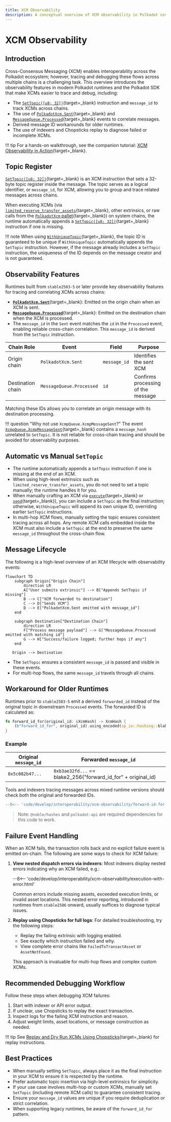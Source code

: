 ```yaml
---
title: XCM Observability
description: A conceptual overview of XCM observability in Polkadot covers message correlation, tracing, and debugging features in modern runtimes.
---
```


# XCM Observability

## Introduction

Cross-Consensus Messaging (XCM) enables interoperability across the Polkadot ecosystem; however, tracing and debugging these flows across multiple chains is a challenging task. This overview introduces the observability features in modern Polkadot runtimes and the Polkadot SDK that make XCMs easier to trace and debug, including:

- The [`SetTopic([u8; 32])`](https://github.com/polkadot-fellows/xcm-format#settopic){target=\_blank} instruction and `message_id` to track XCMs across chains.
- The use of [`PolkadotXcm.Sent`](https://paritytech.github.io/polkadot-sdk/master/pallet_xcm/pallet/enum.Event.html#variant.Sent){target=\_blank} and [`MessageQueue.Processed`](https://paritytech.github.io/polkadot-sdk/master/pallet_message_queue/pallet/enum.Event.html#variant.Processed){target=\_blank} events to correlate messages.
- Derived message ID workarounds for older runtimes.
- The use of indexers and Chopsticks replay to diagnose failed or incomplete XCMs.  

!!! tip
    For a hands-on walkthrough, see the companion tutorial: [XCM Observability in Action](/tutorials/interoperability/xcm-observability-in-action){target=\_blank}.

## Topic Register

[`SetTopic([u8; 32])`](https://github.com/polkadot-fellows/xcm-format#settopic){target=\_blank} is an XCM instruction that sets a 32-byte topic register inside the message. The topic serves as a logical identifier, or `message_id`, for XCM, allowing you to group and trace related messages across chains.

When executing XCMs (via [`limited_reserve_transfer_assets`](https://paritytech.github.io/polkadot-sdk/master/pallet_xcm/pallet/struct.Pallet.html#method.limited_reserve_transfer_assets){target=\_blank}, other extrinsics, or raw calls from the [`PolkadotXcm` pallet](https://paritytech.github.io/polkadot-sdk/master/pallet_xcm/pallet/struct.Pallet.html){target=\_blank}) on system chains, the runtime automatically appends a [`SetTopic([u8; 32])`](https://github.com/polkadot-fellows/xcm-format#settopic){target=\_blank} instruction if one is missing.

!!! note
    When using [`WithUniqueTopic`](https://paritytech.github.io/polkadot-sdk/master/staging_xcm_builder/struct.WithUniqueTopic.html){target=\_blank}, the topic ID is guaranteed to be unique if `WithUniqueTopic` automatically appends the `SetTopic` instruction. However, if the message already includes a `SetTopic` instruction, the uniqueness of the ID depends on the message creator and is not guaranteed.

## Observability Features

Runtimes built from `stable2503-5` or later provide key observability features for tracing and correlating XCMs across chains:

- [**`PolkadotXcm.Sent`**](https://paritytech.github.io/polkadot-sdk/master/pallet_xcm/pallet/enum.Event.html#variant.Sent){target=\_blank}: Emitted on the origin chain when an XCM is sent.
- [**`MessageQueue.Processed`**](https://paritytech.github.io/polkadot-sdk/master/pallet_message_queue/pallet/enum.Event.html#variant.Processed){target=\_blank}: Emitted on the destination chain when the XCM is processed.
- The `message_id` in the `Sent` event matches the `id` in the `Processed` event, enabling reliable cross-chain correlation. This `message_id` is derived from the `SetTopic` instruction.

| Chain Role        | Event                    | Field        | Purpose                            |
|-------------------|--------------------------|--------------|------------------------------------|
| Origin chain      | `PolkadotXcm.Sent`       | `message_id` | Identifies the sent XCM            |
| Destination chain | `MessageQueue.Processed` | `id`         | Confirms processing of the message |

Matching these IDs allows you to correlate an origin message with its destination processing.

!!! question "Why not use `XcmpQueue.XcmpMessageSent`?"
    The event [`XcmpQueue.XcmpMessageSent`](https://paritytech.github.io/polkadot-sdk/master/cumulus_pallet_xcmp_queue/pallet/enum.Event.html#variant.XcmpMessageSent){target=\_blank} contains a `message_hash` unrelated to `SetTopic`. It is not reliable for cross-chain tracing and should be avoided for observability purposes.

## Automatic vs Manual `SetTopic`

- The runtime automatically appends a `SetTopic` instruction if one is missing at the end of an XCM.
- When using high-level extrinsics such as `limited_reserve_transfer_assets`, you do not need to set a topic manually; the runtime handles it for you.
- When manually crafting an XCM via [`execute`](https://paritytech.github.io/polkadot-sdk/master/pallet_xcm/pallet/struct.Pallet.html#method.execute){target=\_blank} or [`send`](https://paritytech.github.io/polkadot-sdk/master/pallet_xcm/pallet/struct.Pallet.html#method.send){target=\_blank}), you can include a `SetTopic` as the final instruction; otherwise, `WithUniqueTopic` will append its own unique ID, overriding earlier `SetTopic` instructions.
- In multi-hop XCM flows, manually setting the topic ensures consistent tracing across all hops. Any remote XCM calls embedded inside the XCM must also include a `SetTopic` at the end to preserve the same `message_id` throughout the cross-chain flow.

## Message Lifecycle

The following is a high-level overview of an XCM lifecycle with observability events:

```mermaid
flowchart TD
    subgraph Origin["Origin Chain"]
        direction LR
        A["User submits extrinsic"] --> B["Appends SetTopic if missing"]
        B --> C["XCM forwarded to destination"]
        C --> D["Sends XCM"]
        D --> E["PolkadotXcm.Sent emitted with message_id"]
    end

    subgraph Destination["Destination Chain"]
        direction LR
        F["Process message payload"] --> G["MessageQueue.Processed emitted with matching id"]
        G --> H["Success/failure logged; further hops if any"]
    end

   Origin --> Destination
```

- The `SetTopic` ensures a consistent `message_id` is passed and visible in these events.
- For multi-hop flows, the same `message_id` travels through all chains.

## Workaround for Older Runtimes

Runtimes prior to `stable2503-5` emit a derived `forwarded_id` instead of the original topic in downstream `Processed` events. The forwarded ID is calculated as:

```rust
fn forward_id_for(original_id: &XcmHash) -> XcmHash { 
    (b"forward_id_for", original_id).using_encoded(sp_io::hashing::blake2_256)
}
```

### Example

| Original `message_id` | Forwarded `message_id`                                        |
|-----------------------|---------------------------------------------------------------|
| `0x5c082b47...`       | `0xb3ae32fd...` == blake2_256("forward_id_for" + original_id) |

Tools and indexers tracing messages across mixed runtime versions should check both the original and forwarded IDs.

```ts
--8<-- 'code/develop/interoperability/xcm-observability/forward-id-for.ts'
```

> Note: `@noble/hashes` and `polkadot-api` are required dependencies for this code to work.

## Failure Event Handling

When an XCM fails, the transaction rolls back and no explicit failure event is emitted on-chain. The following are some ways to check for XCM failure:

1. **View nested dispatch errors via indexers**: Most indexers display nested errors indicating why an XCM failed, e.g.:

   --8<-- 'code/develop/interoperability/xcm-observability/execution-with-error.html'

   Common errors include missing assets, exceeded execution limits, or invalid asset locations. This nested error reporting, introduced in runtimes from `stable2506` onward, usually suffices to diagnose typical issues.

2. **Replay using Chopsticks for full logs**: For detailed troubleshooting, try the following steps:

    - Replay the failing extrinsic with logging enabled.
    - See exactly which instruction failed and why.
    - View complete error chains like `FailedToTransactAsset` or `AssetNotFound`.

    This approach is invaluable for multi-hop flows and complex custom XCMs.

## Recommended Debugging Workflow

Follow these steps when debugging XCM failures:

1. Start with indexer or API error output.
2. If unclear, use Chopsticks to replay the exact transaction.
3. Inspect logs for the failing XCM instruction and reason.
4. Adjust weight limits, asset locations, or message construction as needed.

!!! tip
    See [Replay and Dry Run XCMs Using Chopsticks](/tutorials/interoperability/replay-and-dry-run-xcms/){target=\_blank} for replay instructions.

## Best Practices

- When manually setting `SetTopic`, always place it as the final instruction in your XCM to ensure it is respected by the runtime.
- Prefer automatic topic insertion via high-level extrinsics for simplicity.
- If your use case involves multi-hop or custom XCMs, manually set `SetTopic` (including remote XCM calls) to guarantee consistent tracing.
- Ensure your `message_id` values are unique if you require deduplication or strict correlation.
- When supporting legacy runtimes, be aware of the `forward_id_for` pattern.
